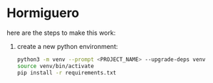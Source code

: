 # Hormiguero

here are the steps to make this work:
1. create a new python environment:
    ```bash
    python3 -m venv --prompt <PROJECT_NAME> --upgrade-deps venv
    source venv/bin/activate
    pip install -r requirements.txt
    
    ```
